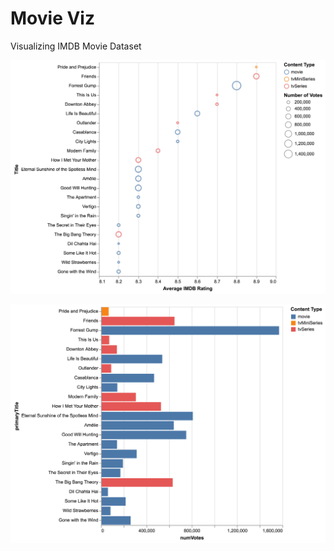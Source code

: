 # Movie Viz

Visualizing IMDB Movie Dataset

![MovieViz](plots/chart_hi.png)

![MovieViz](plots/bars_hi.png)